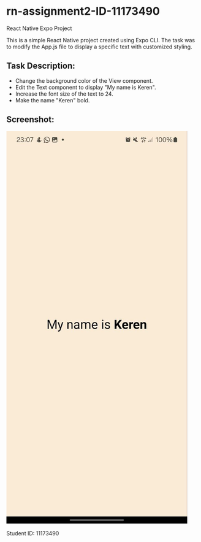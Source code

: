 # rn-assignment2-ID-11173490
 React Native Expo Project

This is a simple React Native project created using Expo CLI. The task was to modify the App.js file to display a specific text with customized styling.

## Task Description:
- Change the background color of the View component.
- Edit the Text component to display "My name is Keren".
- Increase the font size of the text to 24.
- Make the name "Keren" bold.

## Screenshot:
![Screenshot](screenshot.jpg)

Student ID: 11173490